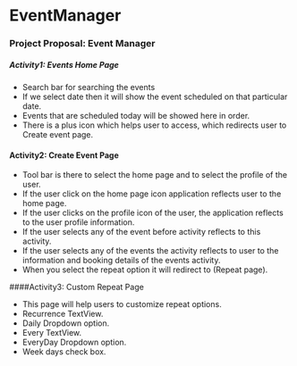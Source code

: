 # EventManager 

### Project Proposal: Event Manager

##### Activity1: Events Home Page
*	Search bar for searching the events 
*	If we select date then it will show the event scheduled on that particular date.
*	Events that are scheduled today will be showed here in order.
* There is a plus icon which helps user to access, which redirects user to Create event page.



#### Activity2: Create Event Page
* Tool bar is there to select the home page and to select the profile of the user.
* If the user click on the home page icon application reflects user to the home page.
* If the user clicks on the profile icon of the user, the application reflects to the user profile information.
* If the user selects any of the event before activity reflects to this activity.
*	If the user selects any of the events the activity reflects to user to the information and booking details of the events activity.
* When you select the repeat option it will redirect to (Repeat page).



####Activity3: Custom Repeat Page
* This page will help users to customize repeat options.
*	Recurrence TextView.
*	Daily Dropdown option.
*	Every TextView.
*	EveryDay Dropdown option.
*	Week days check box.
